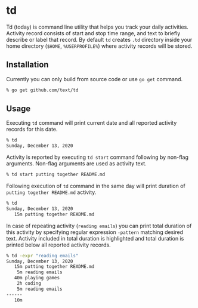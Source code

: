# td 

Td (today) is command line utility that helps you track your daily activities. Activity record consists of start and stop time range, and text to briefly describe or label that record. By default `td` creates `.td` directory inside your home directory (`$HOME`, `%USERPROFILE%`) where activity records will be stored.

## Installation

Currently you can only build from source code or use `go get` command.

```zsh
% go get github.com/text/td
```

## Usage

Executing `td` command will print current date and all reported activity records for this date.

```zsh
% td
Sunday, December 13, 2020
```

Activity is reported by executing `td start` command following by non-flag arguments. Non-flag arguments are used as activity text.

```zsh
% td start putting together README.md
```

Following execution of `td` command in the same day will print duration of `putting together README.md` activity.

```zsh
% td
Sunday, December 13, 2020
   15m putting together README.md
```

In case of repeating activity (`reading emails`) you can print total duration of this activity by specifying regular expression `-pattern` matching desired text. Activity included in total duration is highlighted and total duration is printed below all reported activity records.

```zsh
% td -expr "reading emails"
Sunday, December 13, 2020
   15m putting together README.md
    5m reading emails
   40m playing games
    2h coding
    5m reading emails
------
   10m
```
